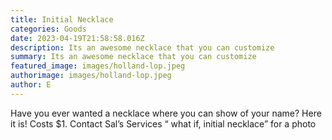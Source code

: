 ```yaml
---
title: Initial Necklace
categories: Goods
date: 2023-04-19T21:58:58.016Z
description: Its an awesome necklace that you can customize
summary: Its an awesome necklace that you can customize
featured_image: images/holland-lop.jpeg
authorimage: images/holland-lop.jpeg
author: E
---
```

Have you ever wanted a necklace where you can show of your name? Here it is! Costs $1. Contact Sal’s Services “ what if, initial necklace” for a photo
